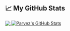 ## &#x1f4c8; My GitHub Stats

<a href="https://github.com/parvez">
  <img align="center" src="https://github-readme-stats.vercel.app/api/top-langs/?username=parvez&hide=PHP,html&title_color=ffffff&text_color=c9cacc&icon_color=2bbc8a&bg_color=1d1f21" />
</a>

<a href="https://github.com/parvez">
  <img align="center" src="https://github-readme-stats.vercel.app/api?username=parvez&show_icons=true&line_height=27&count_private=true&title_color=ffffff&text_color=c9cacc&icon_color=2bbc8a&bg_color=1d1f21" alt="Parvez's GitHub Stats" />
</a>


<!--
**parvez/parvez** is a ✨ _special_ ✨ repository because its `README.md` (this file) appears on your GitHub profile.

Here are some ideas to get you started:

- 🔭 I’m currently working on ...
- 🌱 I’m currently learning ...
- 👯 I’m looking to collaborate on ...
- 🤔 I’m looking for help with ...
- 💬 Ask me about ...
- 📫 How to reach me: ...
- 😄 Pronouns: ...
- ⚡ Fun fact: ...
-->
